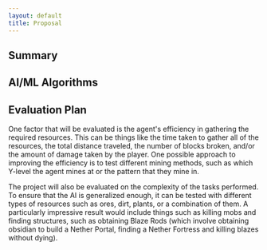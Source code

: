 ```yaml
---
layout: default
title: Proposal
---
```


## Summary

## AI/ML Algorithms

## Evaluation Plan

One factor that will be evaluated is the agent's efficiency in gathering the required resources. This can be things like the time taken to gather all of the resources, the total distance traveled, the number of blocks broken, and/or the amount of damage taken by the player. One possible approach to improving the efficiency is to test different mining methods, such as which Y-level the agent mines at or the pattern that they mine in.

The project will also be evaluated on the complexity of the tasks performed. To ensure that the AI is generalized enough, it can be tested with different types of resources such as ores, dirt, plants, or a combination of them. A particularly impressive result would include things such as killing mobs and finding structures, such as obtaining Blaze Rods (which involve obtaining obsidian to build a Nether Portal, finding a Nether Fortress and killing blazes without dying).
